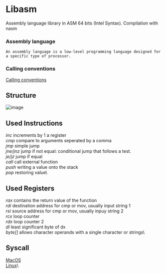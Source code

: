 # Libasm

Assembly language library in ASM 64 bits (Intel Syntax). Compilation with nasm

### Assembly language
```An assembly language is a low-level programming language designed for a specific type of processor.```

### Calling conventions
[Calling conventions ](https://www.agner.org/optimize/calling_conventions.pdf)


## Structure 
![image](https://cs.lmu.edu/~ray/images/nasmstructure.png)

## Used Instructions
_inc_       increments by 1 a register\
_cmp_       compare to arguments seperated by a comma\
_jmp_       simple jump\
_jne/jnz_   jump if not equal: conditional jump that follows a test.\
_je/jz_     jump if equal\
_call_      call external function\
_push_      writing a value onto the stack\
_pop_       restoring value\


## Used Registers
_rax_       contains the return value of the function\
_rdi_       destination   address for cmp or mov, usually input string 1\
_rsi_       source        address for cmp or mov, usually inpuy string 2\
_rcx_       loop counter\
_rdx_       loop counter 2\
_dl_        least significant byte of dx\
_byte[]_    allows character operands with a single character or strings\

## Syscall
[MacOS](https://opensource.apple.com/source/xnu/xnu-1504.3.12/bsd/kern/syscalls.master)\
[Linux](https://blog.rchapman.org/posts/Linux_System_Call_Table_for_x86_64/)\
